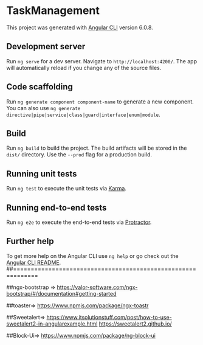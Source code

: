 # TaskManagement

This project was generated with [Angular CLI](https://github.com/angular/angular-cli) version 6.0.8.

## Development server

Run `ng serve` for a dev server. Navigate to `http://localhost:4200/`. The app will automatically reload if you change any of the source files.

## Code scaffolding

Run `ng generate component component-name` to generate a new component. You can also use `ng generate directive|pipe|service|class|guard|interface|enum|module`.

## Build

Run `ng build` to build the project. The build artifacts will be stored in the `dist/` directory. Use the `--prod` flag for a production build.

## Running unit tests

Run `ng test` to execute the unit tests via [Karma](https://karma-runner.github.io).

## Running end-to-end tests

Run `ng e2e` to execute the end-to-end tests via [Protractor](http://www.protractortest.org/).

## Further help

To get more help on the Angular CLI use `ng help` or go check out the [Angular CLI README](https://github.com/angular/angular-cli/blob/master/README.md).
##=============================================================

##ngx-bootstrap =>
https://valor-software.com/ngx-bootstrap/#/documentation#getting-started

##toaster=>
https://www.npmjs.com/package/ngx-toastr

##Sweetalert=>
https://www.itsolutionstuff.com/post/how-to-use-sweetalert2-in-angularexample.html
https://sweetalert2.github.io/

##Block-Ui=>
https://www.npmjs.com/package/ng-block-ui
